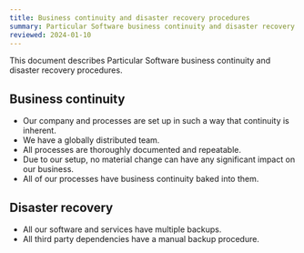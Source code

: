 ```yaml
---
title: Business continuity and disaster recovery procedures
summary: Particular Software business continuity and disaster recovery procedures
reviewed: 2024-01-10
---
```


This document describes Particular Software business continuity and disaster recovery procedures.

## Business continuity

- Our company and processes are set up in such a way that continuity is inherent.
- We have a globally distributed team.
- All processes are thoroughly documented and repeatable.
- Due to our setup, no material change can have any significant impact on our business.
- All of our processes have business continuity baked into them.

## Disaster recovery

- All our software and services have multiple backups.
- All third party dependencies have a manual backup procedure.